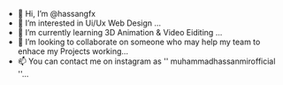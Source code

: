 - 👋 Hi, I’m @hassangfx
- 👀 I’m interested in Ui/Ux Web Design ...
- 🌱 I’m currently learning 3D Animation & Video Eiditing ...
- 💞️ I’m looking to collaborate on someone who may help my team to enhace my Projects working...
- 📫 You can contact me on instagram as '' muhammadhassanmirofficial ''...

<!---
hassangfx/hassangfx is a ✨ special ✨ repository because its `README.md` (this file) appears on your GitHub profile.
You can click the Preview link to take a look at your changes.
--->
